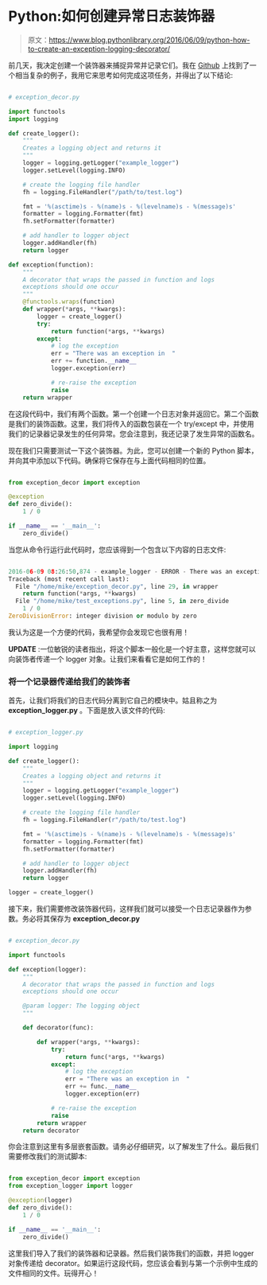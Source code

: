# Python:如何创建异常日志装饰器

> 原文：<https://www.blog.pythonlibrary.org/2016/06/09/python-how-to-create-an-exception-logging-decorator/>

前几天，我决定创建一个装饰器来捕捉异常并记录它们。我在 [Github](https://gist.github.com/diosmosis/1148066) 上找到了一个相当复杂的例子，我用它来思考如何完成这项任务，并得出了以下结论:

```py

# exception_decor.py

import functools
import logging

def create_logger():
    """
    Creates a logging object and returns it
    """
    logger = logging.getLogger("example_logger")
    logger.setLevel(logging.INFO)

    # create the logging file handler
    fh = logging.FileHandler("/path/to/test.log")

    fmt = '%(asctime)s - %(name)s - %(levelname)s - %(message)s'
    formatter = logging.Formatter(fmt)
    fh.setFormatter(formatter)

    # add handler to logger object
    logger.addHandler(fh)
    return logger

def exception(function):
    """
    A decorator that wraps the passed in function and logs 
    exceptions should one occur
    """
    @functools.wraps(function)
    def wrapper(*args, **kwargs):
        logger = create_logger()
        try:
            return function(*args, **kwargs)
        except:
            # log the exception
            err = "There was an exception in  "
            err += function.__name__
            logger.exception(err)

            # re-raise the exception
            raise
    return wrapper

```

在这段代码中，我们有两个函数。第一个创建一个日志对象并返回它。第二个函数是我们的装饰函数。这里，我们将传入的函数包装在一个 try/except 中，并使用我们的记录器记录发生的任何异常。您会注意到，我还记录了发生异常的函数名。

现在我们只需要测试一下这个装饰器。为此，您可以创建一个新的 Python 脚本，并向其中添加以下代码。确保将它保存在与上面代码相同的位置。

```py

from exception_decor import exception

@exception
def zero_divide():
    1 / 0

if __name__ == '__main__':
    zero_divide()

```

当您从命令行运行此代码时，您应该得到一个包含以下内容的日志文件:

```py

2016-06-09 08:26:50,874 - example_logger - ERROR - There was an exception in  zero_divide
Traceback (most recent call last):
  File "/home/mike/exception_decor.py", line 29, in wrapper
    return function(*args, **kwargs)
  File "/home/mike/test_exceptions.py", line 5, in zero_divide
    1 / 0
ZeroDivisionError: integer division or modulo by zero

```

我认为这是一个方便的代码，我希望你会发现它也很有用！

**UPDATE** :一位敏锐的读者指出，将这个脚本一般化是一个好主意，这样您就可以向装饰者传递一个 logger 对象。让我们来看看它是如何工作的！

### 将一个记录器传递给我们的装饰者

首先，让我们将我们的日志代码分离到它自己的模块中。姑且称之为 **exception_logger.py** 。下面是放入该文件的代码:

```py

# exception_logger.py

import logging

def create_logger():
    """
    Creates a logging object and returns it
    """
    logger = logging.getLogger("example_logger")
    logger.setLevel(logging.INFO)

    # create the logging file handler
    fh = logging.FileHandler(r"/path/to/test.log")

    fmt = '%(asctime)s - %(name)s - %(levelname)s - %(message)s'
    formatter = logging.Formatter(fmt)
    fh.setFormatter(formatter)

    # add handler to logger object
    logger.addHandler(fh)
    return logger

logger = create_logger()

```

接下来，我们需要修改装饰器代码，这样我们就可以接受一个日志记录器作为参数。务必将其保存为 **exception_decor.py**

```py

# exception_decor.py

import functools

def exception(logger):
    """
    A decorator that wraps the passed in function and logs 
    exceptions should one occur

    @param logger: The logging object
    """

    def decorator(func):

        def wrapper(*args, **kwargs):
            try:
                return func(*args, **kwargs)
            except:
                # log the exception
                err = "There was an exception in  "
                err += func.__name__
                logger.exception(err)

            # re-raise the exception
            raise
        return wrapper
    return decorator

```

你会注意到这里有多层嵌套函数。请务必仔细研究，以了解发生了什么。最后我们需要修改我们的测试脚本:

```py

from exception_decor import exception
from exception_logger import logger

@exception(logger)
def zero_divide():
    1 / 0

if __name__ == '__main__':
    zero_divide()

```

这里我们导入了我们的装饰器和记录器。然后我们装饰我们的函数，并把 logger 对象传递给 decorator。如果运行这段代码，您应该会看到与第一个示例中生成的文件相同的文件。玩得开心！